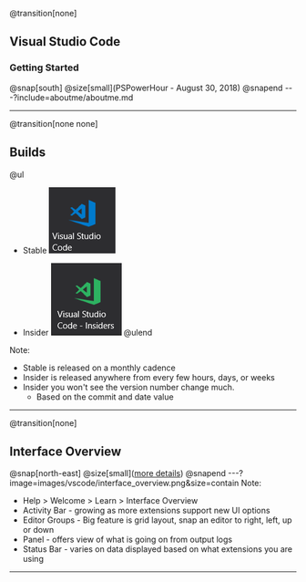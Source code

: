 @transition[none]
## Visual Studio Code
### Getting Started
@snap[south]
@size[small](PSPowerHour - August 30, 2018)
@snapend
---?include=aboutme/aboutme.md

---
@transition[none none]
## Builds

@ul
- Stable
![stable](images/vscode/stablebuildicon.png)

- Insider
![insider](images/vscode/insiderbuildicon.png)
@ulend

Note:
- Stable is released on a monthly cadence
- Insider is released anywhere from every few hours, days, or weeks
- Insider you won't see the version number change much.
    - Based on the commit and date value
---
@transition[none]
## Interface Overview

@snap[north-east]
@size[small]([more details](https://code.visualstudio.com/docs/getstarted/userinterface))
@snapend
---?image=images/vscode/interface_overview.png&size=contain
Note:
- Help > Welcome > Learn > Interface Overview
- Activity Bar - growing as more extensions support new UI options
- Editor Groups - Big feature is grid layout, snap an editor to right, left, up or down
- Panel - offers view of what is going on from output logs
- Status Bar - varies on data displayed based on what extensions you are using
---
